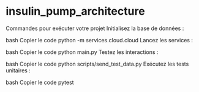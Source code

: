 # insulin_pump_architecture
Commandes pour exécuter votre projet
Initialisez la base de données :

bash
Copier le code
python -m services.cloud.cloud
Lancez les services :

bash
Copier le code
python main.py
Testez les interactions :

bash
Copier le code
python scripts/send_test_data.py
Exécutez les tests unitaires :

bash
Copier le code
pytest
